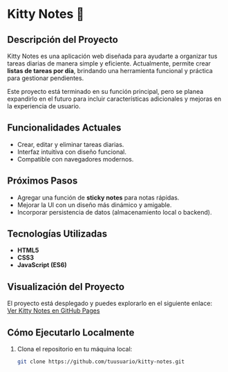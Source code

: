 # Kitty Notes 🐾  

## Descripción del Proyecto  

Kitty Notes es una aplicación web diseñada para ayudarte a organizar tus tareas diarias de manera simple y eficiente. Actualmente, permite crear **listas de tareas por día**, brindando una herramienta funcional y práctica para gestionar pendientes.  

Este proyecto está terminado en su función principal, pero se planea expandirlo en el futuro para incluir características adicionales y mejoras en la experiencia de usuario.  

## Funcionalidades Actuales  

- Crear, editar y eliminar tareas diarias.  
- Interfaz intuitiva con diseño funcional.  
- Compatible con navegadores modernos.  

## Próximos Pasos  

- Agregar una función de **sticky notes** para notas rápidas.  
- Mejorar la UI con un diseño más dinámico y amigable.  
- Incorporar persistencia de datos (almacenamiento local o backend).  

## Tecnologías Utilizadas  

- **HTML5**  
- **CSS3**  
- **JavaScript (ES6)**  

## Visualización del Proyecto  

El proyecto está desplegado y puedes explorarlo en el siguiente enlace:  
[Ver Kitty Notes en GitHub Pages](URL_DEL_DEPLOYMENT)  

## Cómo Ejecutarlo Localmente  

1. Clona el repositorio en tu máquina local:  
   ```bash
   git clone https://github.com/tuusuario/kitty-notes.git
